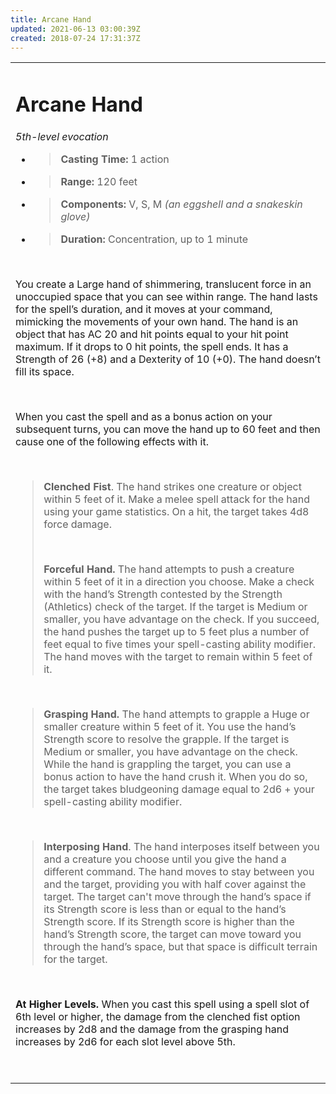 ```yaml
---
title: Arcane Hand
updated: 2021-06-13 03:00:39Z
created: 2018-07-24 17:31:37Z
---
```


<table><tbody><tr class="odd"><td><h1 id="arcane-hand"><strong>Arcane Hand</strong></h1><p><em>5th-level evocation</em></p><ul><li><blockquote><p><strong>Casting Time:</strong> 1 action</p></blockquote></li><li><blockquote><p><strong>Range:</strong> 120 feet</p></blockquote></li><li><blockquote><p><strong>Components:</strong> V, S, M <em>(an eggshell and a snakeskin glove)</em></p></blockquote></li><li><blockquote><p><strong>Duration:</strong> Concentration, up to 1 minute</p></blockquote></li></ul><p> </p><p>You create a Large hand of shimmering, translucent force in an unoccupied space that you can see within range. The hand lasts for the spell’s duration, and it moves at your command, mimicking the movements of your own hand. The hand is an object that has AC 20 and hit points equal to your hit point maximum. If it drops to 0 hit points, the spell ends. It has a Strength of 26 (+8) and a Dexterity of 10 (+0). The hand doesn’t fill its space.</p><p> </p><p>When you cast the spell and as a bonus action on your subsequent turns, you can move the hand up to 60 feet and then cause one of the following effects with it.</p><p> </p><blockquote><p><strong>Clenched Fist</strong>. The hand strikes one creature or object within 5 feet of it. Make a melee spell attack for the hand using your game statistics. On a hit, the target takes 4d8 force damage.</p><p> </p><p><strong>Forceful Hand.</strong> The hand attempts to push a creature within 5 feet of it in a direction you choose. Make a check with the hand’s Strength contested by the Strength (Athletics) check of the target. If the target is Medium or smaller, you have advantage on the check. If you succeed, the hand pushes the target up to 5 feet plus a number of feet equal to five times your spell-casting ability modifier. The hand moves with the target to remain within 5 feet of it.</p></blockquote><p> </p><blockquote><p><strong>Grasping Hand.</strong> The hand attempts to grapple a Huge or smaller creature within 5 feet of it. You use the hand’s Strength score to resolve the grapple. If the target is Medium or smaller, you have advantage on the check. While the hand is grappling the target, you can use a bonus action to have the hand crush it. When you do so, the target takes bludgeoning damage equal to 2d6 + your spell-casting ability modifier.</p></blockquote><p> </p><blockquote><p><strong>Interposing Hand</strong>. The hand interposes itself between you and a creature you choose until you give the hand a different command. The hand moves to stay between you and the target, providing you with half cover against the target. The target can't move through the hand’s space if its Strength score is less than or equal to the hand’s Strength score. If its Strength score is higher than the hand’s Strength score, the target can move toward you through the hand’s space, but that space is difficult terrain for the target.</p></blockquote><p> </p><p><strong>At Higher Levels.</strong> When you cast this spell using a spell slot of 6th level or higher, the damage from the clenched fist option increases by 2d8 and the damage from the grasping hand increases by 2d6 for each slot level above 5th.</p><p> </p></td></tr></tbody></table>
